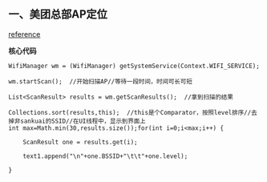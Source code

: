 ## 一、美团总部AP定位
[reference](https://blog.csdn.net/PINGER0077/article/details/79482238)

**核心代码**

```
WifiManager wm = (WifiManager) getSystemService(Context.WIFI_SERVICE);

wm.startScan();  //开始扫描AP//等待一段时间，时间可长可短

List<ScanResult> results = wm.getScanResults();  //拿到扫描的结果

Collections.sort(results,this);  //this是个Comparator，按照level排序//去掉非sankuai的SSID//在UI线程中，显示到界面上int max=Math.min(30,results.size());for(int i=0;i<max;i++) {

    ScanResult one = results.get(i);

    text1.append("\n"+one.BSSID+"\t\t"+one.level);

}
```
